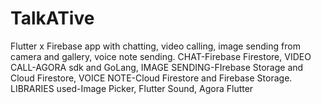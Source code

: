 # TalkATive
Flutter x Firebase app with chatting, video calling, image sending from camera and gallery, voice note sending. CHAT-Firebase Firestore, VIDEO CALL-AGORA sdk and GoLang, IMAGE SENDING-FIrebase Storage and Cloud Firestore, VOICE NOTE-Cloud Firestore and Firebase Storage. LIBRARIES used-Image Picker, Flutter Sound, Agora Flutter
